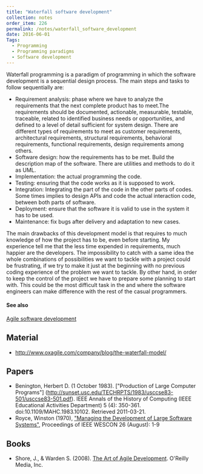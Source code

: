```yaml
---
title: "Waterfall software development"
collection: notes
order_item: 226
permalink: /notes/waterfall_software_development
date: 2016-06-01
Tags:
  - Programming
  - Programming paradigms
  - Software development
---
```


Waterfall programming is a paradigm of programming in which the software development is a sequential design process.
The main steps and tasks to follow sequentially are:
- Requirement analysis: phase where we have to analyze the requirements that the next complete product has to meet.The requirements should be documented, actionable, measurable, testable, traceable, related to identified business needs or opportunities, and defined to a level of detail sufficient for system design.
There are different types of requirements to meet as customer requirements, architectural requirements, structural requirements, behavioral requirements, functional requirements, design requirements among others.
- Software design: how the requirements has to be met. Build the description map of the software. There are utilities and methods to do it as UML.
- Implementation: the actual programming the code.
- Testing: ensuring that the code works as it is supposed to work.
- Integration: Integrating the part of the code in the other parts of codes. Some times implies to design APIs and code the actual interaction code, between both parts of software.
- Deployment: ensure that the software it is valid to use in the system it has to be used.
- Maintenance: fix bugs after delivery and adaptation to new cases.

The main drawbacks of this development model is that requires to much knowledge of how the project has to be, even before starting.
My experience tell me that the less time expended in requirements, much happier are the developers. The impossibility to catch with a same idea the whole combinations of possibilities we want to tackle with a project could be frustrating, if we try to make it just at the beginning with no previous coding experience of the problem we want to tackle.
By other hand, in order to keep the control of the project we have to prepare some planning to start with. This could be the most difficult task in the 
and where the software engineers can make difference with the rest of the casual programmers.


#### See also
[Agile software development](/notes/agile_software_development)


## Material
* http://www.oxagile.com/company/blog/the-waterfall-model/


## Papers
* Benington, Herbert D. (1 October 1983). ["Production of Large Computer Programs"] (http://sunset.usc.edu/TECHRPTS/1983/usccse83-501/usccse83-501.pdf). IEEE Annals of the History of Computing (IEEE Educational Activities Department) 5 (4): 350-361. doi:10.1109/MAHC.1983.10102. Retrieved 2011-03-21.
* Royce, Winston (1970), ["Managing the Development of Large Software Systems"](http://www.cs.umd.edu/class/spring2003/cmsc838p/Process/waterfall.pdf), Proceedings of IEEE WESCON 26 (August): 1-9


## Books
* Shore, J., & Warden S. (2008). [The Art of Agile Development](https://www.goodreads.com/book/show/1654215.The_Art_of_Agile_Development). O'Reilly Media, Inc.


